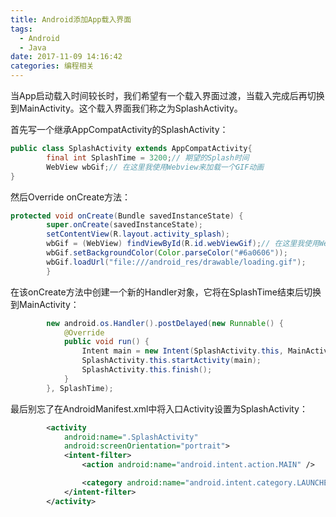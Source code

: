 ```yaml
---
title: Android添加App载入界面
tags:
  - Android
  - Java
date: 2017-11-09 14:16:42
categories: 编程相关
---
```

当App启动载入时间较长时，我们希望有一个载入界面过渡，当载入完成后再切换到MainActivity。这个载入界面我们称之为SplashActivity。
<!--more-->
首先写一个继承AppCompatActivity的SplashActivity：
```java
public class SplashActivity extends AppCompatActivity{
		final int SplashTime = 3200;// 期望的Splash时间
		WebView wbGif;// 在这里我使用Webview来加载一个GIF动画
}
```
然后Override onCreate方法：
```java
protected void onCreate(Bundle savedInstanceState) {
        super.onCreate(savedInstanceState);
        setContentView(R.layout.activity_splash);
        wbGif = (WebView) findViewById(R.id.webViewGif);// 在这里我使用Webview来加载一个GIF动画
        wbGif.setBackgroundColor(Color.parseColor("#6a0606"));
        wbGif.loadUrl("file:///android_res/drawable/loading.gif");
        }
```
在该onCreate方法中创建一个新的Handler对象，它将在SplashTime结束后切换到MainActivity：
```java
        new android.os.Handler().postDelayed(new Runnable() {
            @Override
            public void run() {
                Intent main = new Intent(SplashActivity.this, MainActivity.class);
                SplashActivity.this.startActivity(main);
                SplashActivity.this.finish();
            }
        }, SplashTime);
```
最后别忘了在AndroidManifest.xml中将入口Activity设置为SplashActivity：
```xml
        <activity
            android:name=".SplashActivity"
            android:screenOrientation="portrait">
            <intent-filter>
                <action android:name="android.intent.action.MAIN" />

                <category android:name="android.intent.category.LAUNCHER" />
            </intent-filter>
        </activity>
```
